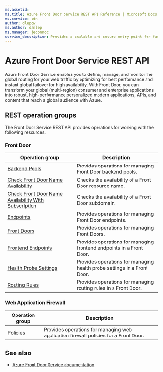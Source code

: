 ```yaml
---
ms.assetid: 
ms.title: Azure Front Door Service REST API Reference | Microsoft Docs
ms.service: cdn
author: dlepow
ms.author: danlep
ms.manager: jeconnoc
service_description: Provides a scalable and secure entry point for fast delivery of your global web applications.
---
```


# Azure Front Door Service REST API

Azure Front Door Service enables you to define, manage, and monitor the global routing for your web traffic by optimizing for best performance and instant global failover for high availability. With Front Door, you can transform your global (multi-region) consumer and enterprise applications into robust, high-performance personalized modern applications, APIs, and content that reach a global audience with Azure.

## REST operation groups

The Front Door Service REST API provides operations for working with the following resources.

### Front Door

| Operation group               | Description |
|-------------------------------|-------------|
| [Backend Pools](/rest/api/frontdoorservice/frontdoor/backendpools) | Provides operations for managing Front Door backend pools.
| [Check Front Door Name Availability](/rest/api/frontdoorservice/frontdoor/checkfrontdoornameavailability) | Checks the availability of a Front Door resource name. |
| [Check Front Door Name Availability With Subscription](/rest/api/frontdoorservice/frontdoor/checkfrontdoornameavailabilitywithsubscription) | Checks the availability of a Front Door subdomain. |
| [Endpoints](/rest/api/frontdoorservice/frontdoor/endpoints) | Provides operations for managing Front Door endpoints. |
| [Front Doors](/rest/api/frontdoorservice/frontdoor/frontdoors) | Provides operations for managing Front Doors. |
| [Frontend Endpoints](/rest/api/frontdoorservice/frontdoor/frontendendpoints) | Provides operations for managing frontend endpoints in a Front Door. |
| [Health Probe Settings](/rest/api/frontdoorservice/frontdoor/healthprobesettings) | Provides operations for managing health probe settings in a Front Door. |
[Routing Rules](/rest/api/frontdoorservice/frontdoor/routingrules) | Provides operations for managing routing rules in a Front Door. |

### Web Application Firewall

| Operation group               | Description |
|-------------------------------|-------------|
| [Policies](/rest/api/frontdoorservice/webapplicationfirewall/webapplicationfirewallpolicies) | Provides operations for managing web application firewall policies for a Front Door. |

## See also

- [Azure Front Door Service documentation](https://docs.microsoft.com/azure/frontdoor)
